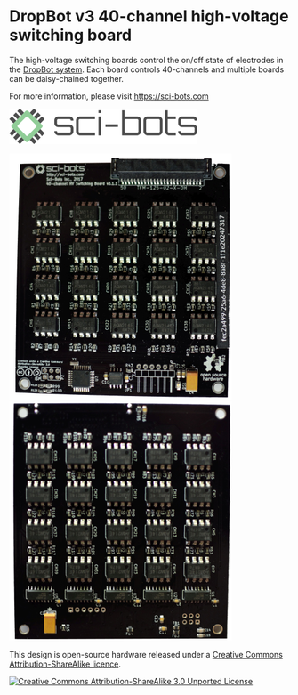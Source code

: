 # DropBot v3 40-channel high-voltage switching board

The high-voltage switching boards control the on/off state of electrodes in the [DropBot system][dropbot]. Each board controls 40-channels and multiple boards can be daisy-chained together.

For more information, please visit https://sci-bots.com

[![Sci-Bots logo](docs/png/sci-bots-logo.png)][sci-bots]

[![front](docs/png/front-small.png)](png/front.png)
[![back](docs/png/back-small.png)](png/back.png)

This design is open-source hardware released under a [Creative Commons Attribution-ShareAlike licence][cc-by-sa].

[![Creative Commons Attribution-ShareAlike 3.0 Unported License](https://i.creativecommons.org/l/by-sa/3.0/88x31.png)][cc-by-sa]

[dropbot]: https://sci-bots.com/dropbot
[sci-bots]: https://sci-bots.com/
[cc-by-sa]: http://creativecommons.org/licenses/by-sa/3.0

